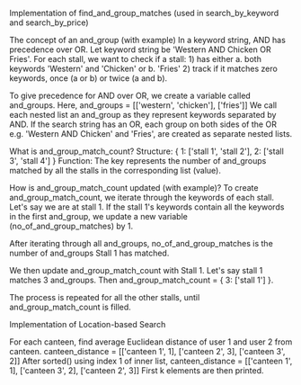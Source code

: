 Implementation of find_and_group_matches (used in search_by_keyword and search_by_price)

The concept of an and_group (with example)
In a keyword string, AND has precedence over OR.
Let keyword string be 'Western AND Chicken OR Fries'.
For each stall, we want to check if a stall:
    1) has either a. both keywords 'Western' and 'Chicken' or b. 'Fries'
    2) track if it matches zero keywords, once (a or b) or twice (a and b).

To give precedence for AND over OR,
we create a variable called and_groups. Here, and_groups = [['western', 'chicken'], ['fries']]
We call each nested list an and_group as they represent keywords separated by AND.
If the search string has an OR, each group on both sides of the OR e.g. 'Western AND Chicken' and 'Fries',
are created as separate nested lists.

What is and_group_match_count?
Structure:
{
    1: ['stall 1', 'stall 2'],
    2: ['stall 3', 'stall 4']
}
Function:
The key represents the number of and_groups matched by all the stalls in the corresponding list (value).

How is and_group_match_count updated (with example)?
To create and_group_match_count, we iterate through the keywords of each stall.
Let's say we are at stall 1. If the stall 1's keywords contain all the keywords in the first and_group,
we update a new variable (no_of_and_group_matches) by 1.

After iterating through all and_groups, no_of_and_group_matches is the number of and_groups Stall 1 has matched.

We then update and_group_match_count with Stall 1.
Let's say stall 1 matches 3 and_groups.
Then and_group_match_count = {
    3: ['stall 1']
}.

The process is repeated for all the other stalls, until and_group_match_count is filled.



Implementation of Location-based Search

For each canteen, find average Euclidean distance of user 1 and user 2 from canteen.
canteen_distance = [['canteen 1', 1], ['canteen 2', 3], ['canteen 3', 2]]
After sorted() using index 1 of inner list, canteen_distance = [['canteen 1', 1], ['canteen 3', 2], ['canteen 2', 3]]
First k elements are then printed.